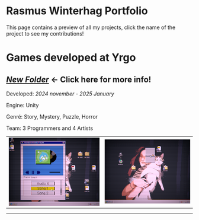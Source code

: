 # Rasmus Winterhag Portfolio

This page contains a preview of all my projects, click the name of the project to see my contributions!

# Games developed at Yrgo

## [***New Folder***](NewFolder#) ← Click here for more info!

Developed: *2024 november - 2025 January*

Engine: Unity

Genré: Story, Mystery, Puzzle, Horror

Team: 3 Programmers and 4 Artists

<table>
  <tr>
    <td><img src="NewFolder\Images\Mediaplayer.png" /></td>
    <td><img src="NewFolder\Images\RightClick.png" /></td>
  </tr>
</table>

---